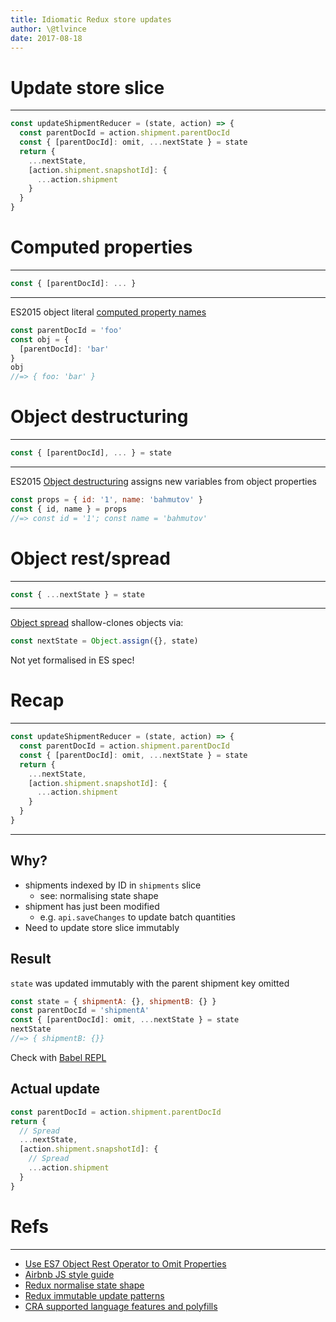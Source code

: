 ```yaml
---
title: Idiomatic Redux store updates
author: \@tlvince
date: 2017-08-18
---
```


# Update store slice

---

```js
const updateShipmentReducer = (state, action) => {
  const parentDocId = action.shipment.parentDocId
  const { [parentDocId]: omit, ...nextState } = state
  return {
    ...nextState,
    [action.shipment.snapshotId]: {
      ...action.shipment
    }
  }
}
```

# Computed properties

---

```js
const { [parentDocId]: ... }
```

---

ES2015 object literal [computed property names][]

```js
const parentDocId = 'foo'
const obj = {
  [parentDocId]: 'bar'
}
obj
//=> { foo: 'bar' }
```

[computed property names]: https://developer.mozilla.org/en/docs/Web/JavaScript/Reference/Operators/Object_initializer#Computed_property_names

# Object destructuring

---

```js
const { [parentDocId], ... } = state
```

---

ES2015 [Object destructuring][] assigns new variables from object properties

```js
const props = { id: '1', name: 'bahmutov' }
const { id, name } = props
//=> const id = '1'; const name = 'bahmutov'
```

[Object destructuring]: https://developer.mozilla.org/en-US/docs/Web/JavaScript/Reference/Operators/Destructuring_assignment#Object_destructuring


# Object rest/spread

---

```js
const { ...nextState } = state
```

---

[Object spread][] shallow-clones objects via:

```js
const nextState = Object.assign({}, state)
```

Not yet formalised in ES spec!

[Object spread]: https://developer.mozilla.org/en-US/docs/Web/JavaScript/Reference/Operators/Spread_operator#Spread_in_object_literals

# Recap

---

```js
const updateShipmentReducer = (state, action) => {
  const parentDocId = action.shipment.parentDocId
  const { [parentDocId]: omit, ...nextState } = state
  return {
    ...nextState,
    [action.shipment.snapshotId]: {
      ...action.shipment
    }
  }
}
```

---

## Why?

* shipments indexed by ID in `shipments` slice
    * see: normalising state shape
* shipment has just been modified
    * e.g. `api.saveChanges` to update batch quantities
* Need to update store slice immutably

## Result

`state` was updated immutably with the parent shipment key omitted

```js
const state = { shipmentA: {}, shipmentB: {} }
const parentDocId = 'shipmentA'
const { [parentDocId]: omit, ...nextState } = state
nextState
//=> { shipmentB: {}}
```

Check with [Babel REPL][]

[Babel REPL]: https://babeljs.io/repl/#?babili=false&evaluate=true&lineWrap=false&presets=es2015%2Ces2015-loose%2Creact%2Cstage-0&targets=&browsers=&builtIns=false&debug=false&code_lz=MYewdgzgLgBADgQwE4FMxQCImASQCYwC8MA5BABYCWcAtmlAIIkBQzoks0CUKRMA3sxgwK1OugYAuAUOExKeaSQQthAXwA0s0bXoAhaYLnzFpAEaqYm7VV3oAwodnCFS4JbXNPbcNAEwAbURUdCxcPABdaRAaSigNGAA6ZLAUAA8oAGUobl41Pi4eVnYIEAAbFESykABzAAoSYPow_BgAWgA-UgSm0Ox8AEofSHLK6vqSGLj2rpIEqaghktGq2obUjOzcme6YDaycngGgA&experimental=true&loose=true&spec=false

## Actual update

```js
const parentDocId = action.shipment.parentDocId
return {
  // Spread
  ...nextState,
  [action.shipment.snapshotId]: {
    // Spread
    ...action.shipment
  }
}
```

# Refs

---

* [Use ES7 Object Rest Operator to Omit Properties][]
* [Airbnb JS style guide][]
* [Redux normalise state shape][]
* [Redux immutable update patterns][]
* [CRA supported language features and polyfills][]

[Airbnb JS style guide]: https://github.com/airbnb/javascript/blob/master/README.md#objects--rest-spread
[Redux normalise state shape]: http://redux.js.org/docs/recipes/reducers/NormalizingStateShape.html
[Redux immutable update patterns]: http://redux.js.org/docs/recipes/reducers/ImmutableUpdatePatterns.html
[Use ES7 Object Rest Operator to Omit Properties]: https://medium.com/@markbrouch/use-es2015-object-rest-operator-to-omit-properties-38a3ecffe90
[CRA supported language features and polyfills]: https://github.com/facebookincubator/create-react-app/blob/master/packages/react-scripts/template/README.md#supported-language-features-and-polyfills
